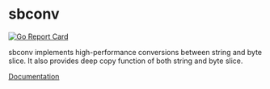 # sbconv
[![Go Report Card](https://goreportcard.com/badge/github.com/ZYunH/sbconv)](https://goreportcard.com/report/github.com/ZYunH/sbconv)

sbconv implements high-performance conversions between string and byte slice. It also provides deep copy function of both string and byte slice.

[Documentation](https://godoc.org/github.com/ZYunH/sbconv)